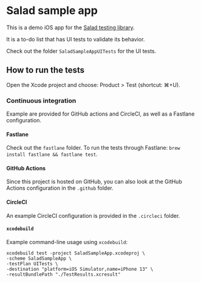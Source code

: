# Salad sample app

This is a demo iOS app for the [Salad testing library](https://github.com/Q42/Salad).

It is a to-do list that has UI tests to validate its behavior. 

Check out the folder `SaladSampleAppUITests` for the UI tests.

## How to run the tests

Open the Xcode project and choose: Product > Test (shortcut: ⌘+U).

### Continuous integration

Example are provided for GitHub actions and CircleCI, as well as a Fastlane configuration.

#### Fastlane

Check out the `fastlane` folder.
To run the tests through Fastlane: `brew install fastlane && fastlane test`.

#### GitHub Actions

Since this project is hosted on GitHub, you can also look at the GitHub Actions configuration in the `.github` folder.

#### CircleCI

An example CircleCI configuration is provided in the `.circleci` folder.

#### `xcodebuild`

Example command-line usage using `xcodebuild`:

```
xcodebuild test -project SaladSampleApp.xcodeproj \
-scheme SaladSampleApp \
-testPlan UITests \
-destination "platform=iOS Simulator,name=iPhone 13" \
-resultBundlePath "./TestResults.xcresult"
```
